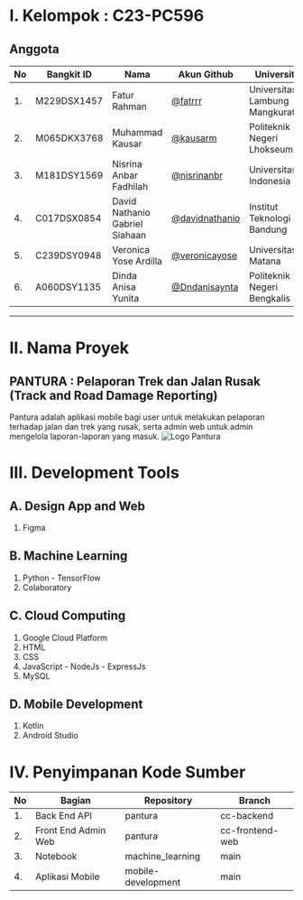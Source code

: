 # I. Kelompok : C23-PC596
## Anggota
| No | Bangkit ID | Nama | Akun Github | Universitas |
| -- | ---- | ---- | ------ | --- |
| 1. | M229DSX1457 | Fatur Rahman | [@fatrrr](https://github.com/fatrrr) | Universitas Lambung Mangkurat |
| 2. | M065DKX3768 | Muhammad Kausar | [@kausarm](https://github.com/kausarm) | Politeknik Negeri Lhokseumawe |
| 3. | M181DSY1569 | Nisrina Anbar Fadhilah | [@nisrinanbr](https://github.com/nisrinanbr) |  Universitas Indonesia |
| 4. | C017DSX0854 | David Nathanio Gabriel Siahaan | [@davidnathanio](https://github.com/davidnathanio) | Institut Teknologi Bandung |
| 5. | C239DSY0948 | Veronica Yose Ardilla | [@veronicayose](https://github.com/veronicayose) | Universitas Matana |
| 6. | A060DSY1135 | Dinda Anisa Yunita | [@Dndanisaynta](https://github.com/Dndanisaynta) | Politeknik Negeri Bengkalis |

***
# II. Nama Proyek
## PANTURA : Pelaporan Trek dan Jalan Rusak  (Track and Road Damage Reporting)
Pantura adalah aplikasi mobile bagi user untuk melakukan pelaporan terhadap jalan dan trek yang rusak, serta admin web untuk admin mengelola laporan-laporan yang masuk.
![Logo Pantura](https://storage.googleapis.com/pantura-bucket/logo-color.png)

# III. Development Tools
## A. Design App and Web
1. Figma
## B. Machine Learning
1. Python - TensorFlow
2. Colaboratory
## C. Cloud Computing
1. Google Cloud Platform
2. HTML
3. CSS
4. JavaScript - NodeJs - ExpressJs
5. MySQL
## D. Mobile Development
1. Kotlin
2. Android Studio

# IV. Penyimpanan Kode Sumber
| No | Bagian | Repository | Branch |
| -- | ---- | ---- | ------ |
| 1. | Back End API | pantura | cc-backend |
| 2. | Front End Admin Web | pantura | cc-frontend-web |
| 3. | Notebook | machine_learning | main |
| 4. | Aplikasi Mobile | mobile-development | main |
